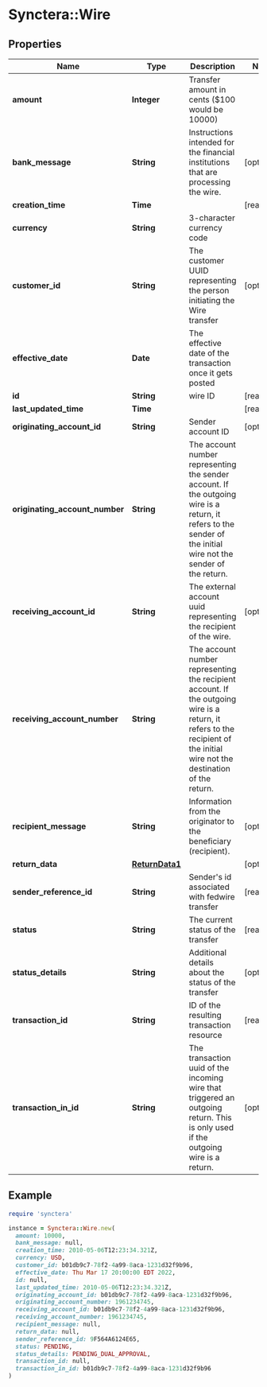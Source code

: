 # Synctera::Wire

## Properties

| Name | Type | Description | Notes |
| ---- | ---- | ----------- | ----- |
| **amount** | **Integer** | Transfer amount in cents ($100 would be 10000) |  |
| **bank_message** | **String** | Instructions intended for the financial institutions that are processing the wire. | [optional] |
| **creation_time** | **Time** |  | [readonly] |
| **currency** | **String** | 3-character currency code |  |
| **customer_id** | **String** | The customer UUID representing the person initiating the Wire transfer | [optional] |
| **effective_date** | **Date** | The effective date of the transaction once it gets posted |  |
| **id** | **String** | wire ID | [readonly] |
| **last_updated_time** | **Time** |  | [readonly] |
| **originating_account_id** | **String** | Sender account ID | [optional] |
| **originating_account_number** | **String** | The account number representing the sender account. If the outgoing wire is a return, it refers to the sender of the initial wire not the sender of the return. |  |
| **receiving_account_id** | **String** | The external account uuid representing the recipient of the wire. | [optional] |
| **receiving_account_number** | **String** | The account number representing the recipient account. If the outgoing wire is a return, it refers to the recipient of the initial wire not the destination of the return. |  |
| **recipient_message** | **String** | Information from the originator to the beneficiary (recipient). | [optional] |
| **return_data** | [**ReturnData1**](ReturnData1.md) |  | [optional] |
| **sender_reference_id** | **String** | Sender&#39;s id associated with fedwire transfer | [readonly] |
| **status** | **String** | The current status of the transfer | [readonly] |
| **status_details** | **String** | Additional details about the status of the transfer | [optional] |
| **transaction_id** | **String** | ID of the resulting transaction resource | [readonly] |
| **transaction_in_id** | **String** | The transaction uuid of the incoming wire that triggered an outgoing return. This is only used if the outgoing wire is a return. | [optional] |

## Example

```ruby
require 'synctera'

instance = Synctera::Wire.new(
  amount: 10000,
  bank_message: null,
  creation_time: 2010-05-06T12:23:34.321Z,
  currency: USD,
  customer_id: b01db9c7-78f2-4a99-8aca-1231d32f9b96,
  effective_date: Thu Mar 17 20:00:00 EDT 2022,
  id: null,
  last_updated_time: 2010-05-06T12:23:34.321Z,
  originating_account_id: b01db9c7-78f2-4a99-8aca-1231d32f9b96,
  originating_account_number: 1961234745,
  receiving_account_id: b01db9c7-78f2-4a99-8aca-1231d32f9b96,
  receiving_account_number: 1961234745,
  recipient_message: null,
  return_data: null,
  sender_reference_id: 9F564A6124E65,
  status: PENDING,
  status_details: PENDING_DUAL_APPROVAL,
  transaction_id: null,
  transaction_in_id: b01db9c7-78f2-4a99-8aca-1231d32f9b96
)
```

